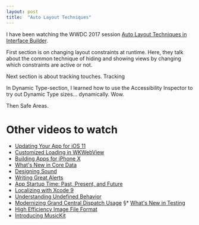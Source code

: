 ```yaml
---
layout: post
title:  "Auto Layout Techniques"
---
```


I have been watching the WWDC 2017 session [Auto Layout Techniques in Interface Builder](https://developer.apple.com/videos/play/wwdc2017/412/).  

First section is on changing layout constraints at runtime. Here, they talk about the common technique of hiding and showing views by  changing which constraints are active or not. 

Next section is about tracking touches. Tracking 

In Dynamic Type-section, I learned how to use the Accessibility Inspector to try out Dynamic Type sizes... dynamically. Wow.

Then Safe Areas.

# Other videos to watch

* [Updating Your App for iOS 11]()
* [Customized Loading in WKWebView](https://developer.apple.com/videos/play/wwdc2017/220/)
* [Building Apps for iPhone X](https://developer.apple.com/videos/play/fall2017/201)
* [What's New in Core Data](https://developer.apple.com/videos/play/wwdc2017/210/)
* [Designing Sound](https://developer.apple.com/videos/play/wwdc2017/803/)
* [Writing Great Alerts](https://developer.apple.com/videos/play/wwdc2017/813/)
* [App Startup Time: Past, Present, and Future](https://developer.apple.com/videos/play/wwdc2017/413/)
* [Localizing with Xcode 9](https://developer.apple.com/videos/play/wwdc2017/401/)
* [Understanding Undefined Behavior](https://developer.apple.com/videos/play/wwdc2017/407/)
* [Modernizing Grand Central Dispatch Usage](https://developer.apple.com/videos/play/wwdc2017/706/)
§* [What's New in Testing](https://developer.apple.com/videos/play/wwdc2017/409/)
* [High Efficiency Image File Format](https://developer.apple.com/videos/play/wwdc2017/513/)
* [Introducing MusicKit](https://developer.apple.com/videos/play/wwdc2017/502/)


